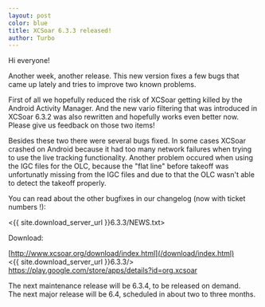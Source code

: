 ```yaml
---
layout: post
color: blue
title: XCSoar 6.3.3 released!
author: Turbo
---
```

Hi everyone!

Another week, another release. This new version fixes a few bugs that came up
lately and tries to improve two known problems.

First of all we hopefully reduced the risk of XCSoar getting killed by the
Android Activity Manager. And the new vario filtering that was introduced in
XCSoar 6.3.2 was also rewritten and hopefully works even better now. Please
give us feedback on those two items!

Besides these two there were several bugs fixed. In some cases XCSoar crashed
on Android because it had too many network failures when trying to use the
live tracking functionality. Another problem occured when using the IGC files
for the OLC, because the "flat line" before takeoff was unfortunatly missing
from the IGC files and due to that the OLC wasn't able to detect the takeoff
properly.

You can read about the other bugfixes in our changelog
(now with ticket numbers !):

  <{{ site.download_server_url }}6.3.3/NEWS.txt>

Download:

  [http://www.xcsoar.org/download/index.html](/download/index.html)  
  <{{ site.download_server_url }}6.3.3/>  
  <https://play.google.com/store/apps/details?id=org.xcsoar>

The next maintenance release will be 6.3.4, to be released on demand.  
The next major release will be 6.4, scheduled in about two to three months.

